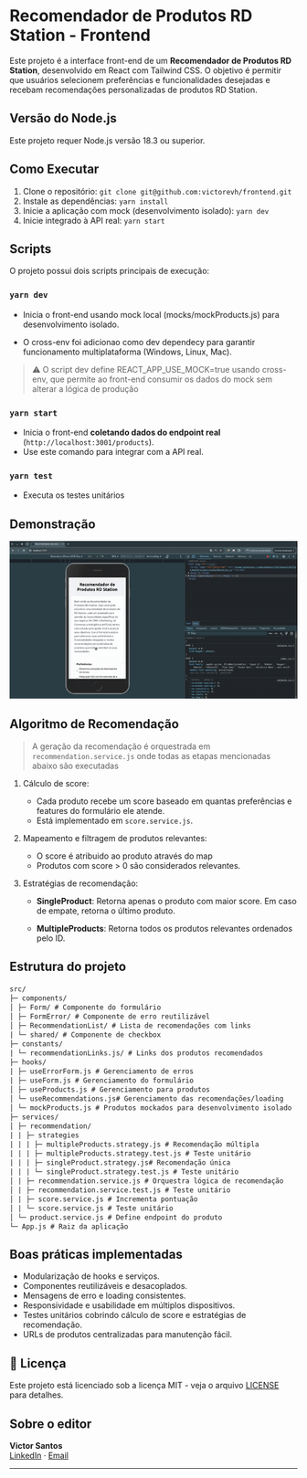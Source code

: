# Recomendador de Produtos RD Station - Frontend

Este projeto é a interface front-end de um **Recomendador de Produtos RD Station**, desenvolvido em React com Tailwind CSS. O objetivo é permitir que usuários selecionem preferências e funcionalidades desejadas e recebam recomendações personalizadas de produtos RD Station.

## Versão do Node.js

Este projeto requer Node.js versão 18.3 ou superior.

## Como Executar

1. Clone o repositório: `git clone git@github.com:victorevh/frontend.git`
2. Instale as dependências: `yarn install` 
3. Inicie a aplicação com mock (desenvolvimento isolado): `yarn dev`
4. Inicie integrado à API real: `yarn start`

## Scripts

O projeto possui dois scripts principais de execução:

### `yarn dev`
- Inicia o front-end usando mock local (mocks/mockProducts.js) para desenvolvimento isolado.

- O cross-env foi adicionao como dev dependecy para garantir funcionamento multiplataforma (Windows, Linux, Mac).

> ⚠️ O script dev define REACT_APP_USE_MOCK=true usando cross-env, que permite ao front-end consumir os dados do mock sem alterar a lógica de produção

### `yarn start`

- Inicia o front-end **coletando dados do endpoint real** (`http://localhost:3001/products`).
- Use este comando para integrar com a API real.

### `yarn test`

- Executa os testes unitários

## Demonstração
![demo](./docs/demo.gif)

## Algoritmo de Recomendação

> A geração da recomendação é orquestrada em `recommendation.service.js` onde todas as etapas mencionadas abaixo são executadas

1. Cálculo de score:

    - Cada produto recebe um score baseado em quantas preferências e features do formulário ele atende. 
    - Está implementado em `score.service.js`.

2. Mapeamento e filtragem de produtos relevantes:
    
    - O score é atribuido ao produto através do map
    - Produtos com score > 0 são considerados relevantes.

3. Estratégias de recomendação:

    - **SingleProduct**: Retorna apenas o produto com maior score. Em caso de empate, retorna o último produto.

    - **MultipleProducts**: Retorna todos os produtos relevantes ordenados pelo ID.

## Estrutura do projeto
```
src/
├─ components/
│ ├─ Form/ # Componente do formulário
│ ├─ FormError/ # Componente de erro reutilizável
│ ├─ RecommendationList/ # Lista de recomendações com links
| └─ shared/ # Componente de checkbox
├─ constants/
| └─ recommendationLinks.js/ # Links dos produtos recomendados
├─ hooks/
| ├─ useErrorForm.js # Gerenciamento de erros
| ├─ useForm.js # Gerenciamento do formulário
│ ├─ useProducts.js # Gerenciamento para produtos
│ └─ useRecommendations.js# Gerenciamento das recomendações/loading
│ └─ mockProducts.js # Produtos mockados para desenvolvimento isolado
├─ services/
│ ├─ recommendation/
| | ├─ strategies
| | | ├─ multipleProducts.strategy.js # Recomendação múltipla
| | | ├─ multipleProducts.strategy.test.js # Teste unitário
| | | ├─ singleProduct.strategy.js# Recomendação única
| | | └─ singleProduct.strategy.test.js # Teste unitário
│ | ├─ recommendation.service.js # Orquestra lógica de recomendação
│ | ├─ recommendation.service.test.js # Teste unitário
│ | ├─ score.service.js # Incrementa pontuação
│ | └─ score.service.js # Teste unitário
│ └─ product.service.js # Define endpoint do produto
└─ App.js # Raiz da aplicação
```

## Boas práticas implementadas

- Modularização de hooks e serviços.
- Componentes reutilizáveis e desacoplados.
- Mensagens de erro e loading consistentes.
- Responsividade e usabilidade em múltiplos dispositivos.
- Testes unitários cobrindo cálculo de score e estratégias de recomendação.
- URLs de produtos centralizadas para manutenção fácil.

## 📄 Licença
Este projeto está licenciado sob a licença MIT - veja o arquivo [LICENSE](LICENSE) para detalhes.

## Sobre o editor

**Victor Santos**  
[LinkedIn](https://www.linkedin.com/in/victor-oliveira-santos-b10bb81ab/) · [Email](mailto:victorevh@gmail.com)

---
